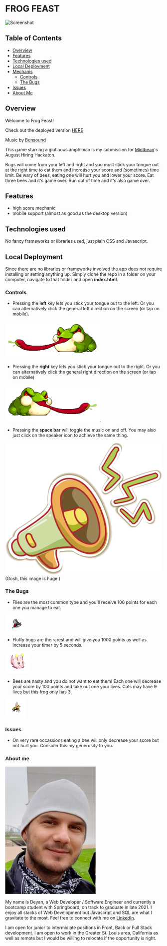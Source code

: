 # FROG FEAST

![Screenshot]('https://github.com/lemonstener/frog-feast/blob/master/thumb.png')

## Table of Contents
  - [Overview](#overview)
  - [Features](#features)
  - [Technologies used](#technologies-used)
  - [Local Deployment](#local-deployment)
  - [Mechanis](#mechanics)
    - [Controls](#controls)
    - [The Bugs](#the-bugs)
  - [Issues](#issues)
  - [About Me](#about-me)

## Overview

Welcome to Frog Feast!

Check out the deployed version [HERE](https://lemonstener.github.io/frog-feast/)

Music by [Bensound](https://www.bensound.com/royalty-free-music/2)

 This game starring a glutinous amphibian is my submission for [Mintbean](https://mintbean.io/meets?sort=upcoming)'s August Hiring Hackaton. 
 
 Bugs will come from your left and right and you must stick your tongue out at the right time to eat them and increase your score and (sometimes) time limit. Be wary of bees, eating one will hurt you and lower your score. Eat three bees and it's game over. Run out of time and it's also game over.

## Features
 - high score mechanic
 - mobile support (almost as good as the desktop version)


## Technologies used

No fancy frameworks or libraries used, just plain CSS and Javascript.

## Local Deployment

Since there are no libraries or frameworks involved the app does not require installing or setting anything up. Simply clone the repo in a folder on your computer, navigate to that folder and open **index.html**. 

### Controls

 - Pressing the **left** key lets you stick your tongue out to the left.
Or you can alternatively click the general left direction on the screen (or tap on mobile).

![Eating on the left](/images/l6.png)

 - Pressing the **right** key lets you stick your tongue out to the right.
Or you can alternatively click the general right direction on the screen (or tap on mobile)

![Eating on the right](/images/r6.png).

 - Pressing the **space bar** will toggle the music on and off. You may also just click on the speaker icon to achieve the same thing.

![Speaker](/images/speaker.png)
(Gosh, this image is huge.)


### The Bugs

 - Flies are the most common type and you'll receive 100 points for each one you manage to eat.
  
![Fly](/images/lfly1.png)

 - Fluffy bugs are the rarest and will give you 1000 points as well as increase your timer by 5 seconds.

![Fluffy Bug](/images/lpuffer1.png)

 - Bees are nasty and you do not want to eat them! Each one will decrease your score by 100 points and take out one your lives. Cats may have 9 lives but this frog only has 3.

![Bee](images/lbee1.png)

### Issues

 - On very rare occassions eating a bee will only decrease your score but not hurt you. Consider this my generosity to you.

### About me

![Deyan](/images/me.png)

My name is Deyan, a Web Developer / Software Engineer and currently a bootcamp student with Springboard, on track to graduate in late 2021. I enjoy all stacks of Web Development but Javascript and SQL are what I gravitate to the most. Feel free to connect with me on [LinkedIn](https://www.linkedin.com/in/deyan-vasilev/). 

I am open for junior to intermidiate positions in Front, Back or Full Stack development. I am open to work in the Greater St. Louis area, California as well as remote but I would be willing to relocate if the opportunity is right. 
